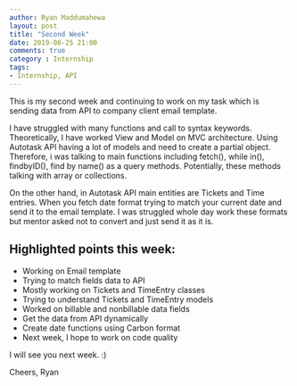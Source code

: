 ```yaml
---
author: Ryan Maddumahewa
layout: post
title: "Second Week"
date: 2019-06-25 21:00
comments: true
category : Internship
tags:
- Internship, API
---
```


This is my second week and continuing to work on my task which is sending data from API to company client email template.

I have struggled with many functions and call to syntax keywords. Theoretically, I have worked View and Model on MVC architecture. Using Autotask API having a lot of models and need to create a partial object. Therefore, i was talking to main functions including fetch(), while in(), findbyID(), find by name() as a query methods. Potentially, these methods talking with array or collections. 

On the other hand, in Autotask API main entities are Tickets and Time entries. When you fetch date format trying to match your current date and send it to the email template. I was struggled whole day work these formats but mentor asked not to convert and just send it as it is.  

## Highlighted points this week:

 * Working on Email template 
 * Trying to match fields data to API 
 * Mostly working on Tickets and TimeEntry classes 
 * Trying to understand Tickets and TimeEntry models
 * Worked on billable and nonbillable data fields 
 * Get the data from API dynamically
 * Create date functions using Carbon format
 * Next week, I hope to work on code quality

I will see you next week. :) 

Cheers,
Ryan
